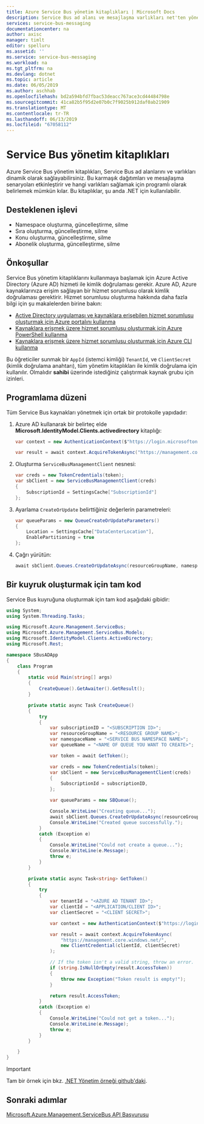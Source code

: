 ```yaml
---
title: Azure Service Bus yönetim kitaplıkları | Microsoft Docs
description: Service Bus ad alanı ve mesajlaşma varlıkları net'ten yönetin.
services: service-bus-messaging
documentationcenter: na
author: axisc
manager: timlt
editor: spelluru
ms.assetid: ''
ms.service: service-bus-messaging
ms.workload: na
ms.tgt_pltfrm: na
ms.devlang: dotnet
ms.topic: article
ms.date: 06/05/2019
ms.author: aschhab
ms.openlocfilehash: bd2a594bfd7fbac53deacc767ace3cd44484798e
ms.sourcegitcommit: 41ca82b5f95d2e07b0c7f9025b912daf0ab21909
ms.translationtype: MT
ms.contentlocale: tr-TR
ms.lasthandoff: 06/13/2019
ms.locfileid: "67058112"
---
```

# <a name="service-bus-management-libraries"></a>Service Bus yönetim kitaplıkları

Azure Service Bus yönetim kitaplıkları, Service Bus ad alanlarını ve varlıkları dinamik olarak sağlayabilirsiniz. Bu karmaşık dağıtımları ve mesajlaşma senaryoları etkinleştirir ve hangi varlıkları sağlamak için programlı olarak belirlemek mümkün kılar. Bu kitaplıklar, şu anda .NET için kullanılabilir.

## <a name="supported-functionality"></a>Desteklenen işlevi

* Namespace oluşturma, güncelleştirme, silme
* Sıra oluşturma, güncelleştirme, silme
* Konu oluşturma, güncelleştirme, silme
* Abonelik oluşturma, güncelleştirme, silme

## <a name="prerequisites"></a>Önkoşullar

Service Bus yönetim kitaplıklarını kullanmaya başlamak için Azure Active Directory (Azure AD) hizmeti ile kimlik doğrulaması gerekir. Azure AD, Azure kaynaklarınıza erişim sağlayan bir hizmet sorumlusu olarak kimlik doğrulaması gerektirir. Hizmet sorumlusu oluşturma hakkında daha fazla bilgi için şu makalelerden birine bakın:  

* [Active Directory uygulaması ve kaynaklara erişebilen hizmet sorumlusu oluşturmak için Azure portalını kullanma](/azure/azure-resource-manager/resource-group-create-service-principal-portal)
* [Kaynaklara erişmek üzere hizmet sorumlusu oluşturmak için Azure PowerShell kullanma](/azure/azure-resource-manager/resource-group-authenticate-service-principal)
* [Kaynaklara erişmek üzere hizmet sorumlusu oluşturmak için Azure CLI kullanma](/azure/azure-resource-manager/resource-group-authenticate-service-principal-cli)

Bu öğreticiler sunmak bir `AppId` (istemci kimliği) `TenantId`, ve `ClientSecret` (kimlik doğrulama anahtarı), tüm yönetim kitaplıkları ile kimlik doğrulama için kullanılır. Olmalıdır **sahibi** üzerinde istediğiniz çalıştırmak kaynak grubu için izinleri.

## <a name="programming-pattern"></a>Programlama düzeni

Tüm Service Bus kaynakları yönetmek için ortak bir protokolle yapıdadır:

1. Azure AD kullanarak bir belirteç elde **Microsoft.IdentityModel.Clients.activedirectory** kitaplığı:
   ```csharp
   var context = new AuthenticationContext($"https://login.microsoftonline.com/{tenantId}");

   var result = await context.AcquireTokenAsync("https://management.core.windows.net/", new ClientCredential(clientId, clientSecret));
   ```
2. Oluşturma `ServiceBusManagementClient` nesnesi:

   ```csharp
   var creds = new TokenCredentials(token);
   var sbClient = new ServiceBusManagementClient(creds)
   {
       SubscriptionId = SettingsCache["SubscriptionId"]
   };
   ```
3. Ayarlama `CreateOrUpdate` belirttiğiniz değerlerin parametreleri:

   ```csharp
   var queueParams = new QueueCreateOrUpdateParameters()
   {
       Location = SettingsCache["DataCenterLocation"],
       EnablePartitioning = true
   };
   ```
4. Çağrı yürütün:

   ```csharp
   await sbClient.Queues.CreateOrUpdateAsync(resourceGroupName, namespaceName, QueueName, queueParams);
   ```

## <a name="complete-code-to-create-a-queue"></a>Bir kuyruk oluşturmak için tam kod
Service Bus kuyruğuna oluşturmak için tam kod aşağıdaki gibidir: 

```csharp
using System;
using System.Threading.Tasks;

using Microsoft.Azure.Management.ServiceBus;
using Microsoft.Azure.Management.ServiceBus.Models;
using Microsoft.IdentityModel.Clients.ActiveDirectory;
using Microsoft.Rest;

namespace SBusADApp
{
    class Program
    {
        static void Main(string[] args)
        {
            CreateQueue().GetAwaiter().GetResult();
        }

        private static async Task CreateQueue()
        {
            try
            {
                var subscriptionID = "<SUBSCRIPTION ID>";
                var resourceGroupName = "<RESOURCE GROUP NAME>";
                var namespaceName = "<SERVICE BUS NAMESPACE NAME>";
                var queueName = "<NAME OF QUEUE YOU WANT TO CREATE>";

                var token = await GetToken();

                var creds = new TokenCredentials(token);
                var sbClient = new ServiceBusManagementClient(creds)
                {
                    SubscriptionId = subscriptionID,
                };

                var queueParams = new SBQueue();

                Console.WriteLine("Creating queue...");
                await sbClient.Queues.CreateOrUpdateAsync(resourceGroupName, namespaceName, queueName, queueParams);
                Console.WriteLine("Created queue successfully.");
            }
            catch (Exception e)
            {
                Console.WriteLine("Could not create a queue...");
                Console.WriteLine(e.Message);
                throw e;
            }
        }

        private static async Task<string> GetToken()
        {
            try
            {
                var tenantId = "<AZURE AD TENANT ID>";
                var clientId = "<APPLICATION/CLIENT ID>";
                var clientSecret = "<CLIENT SECRET>";

                var context = new AuthenticationContext($"https://login.microsoftonline.com/{tenantId}");

                var result = await context.AcquireTokenAsync(
                    "https://management.core.windows.net/",
                    new ClientCredential(clientId, clientSecret)
                );

                // If the token isn't a valid string, throw an error.
                if (string.IsNullOrEmpty(result.AccessToken))
                {
                    throw new Exception("Token result is empty!");
                }

                return result.AccessToken;
            }
            catch (Exception e)
            {
                Console.WriteLine("Could not get a token...");
                Console.WriteLine(e.Message);
                throw e;
            }
        }

    }
}
```

> [!IMPORTANT]
> Tam bir örnek için bkz. [.NET Yönetim örneği github'daki](https://github.com/Azure-Samples/service-bus-dotnet-management/). 

## <a name="next-steps"></a>Sonraki adımlar
[Microsoft.Azure.Management.ServiceBus API Başvurusu](/dotnet/api/Microsoft.Azure.Management.ServiceBus)

